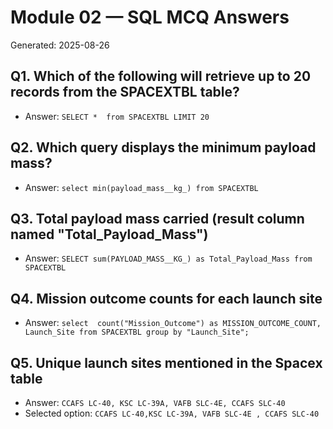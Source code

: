 # Module 02 — SQL MCQ Answers

Generated: 2025-08-26

## Q1. Which of the following will retrieve up to 20 records from the SPACEXTBL table?
- Answer: `SELECT *  from SPACEXTBL LIMIT 20`

## Q2. Which query displays the minimum payload mass?
- Answer: `select min(payload_mass__kg_) from SPACEXTBL`

## Q3. Total payload mass carried (result column named "Total_Payload_Mass")
- Answer: `SELECT sum(PAYLOAD_MASS__KG_) as Total_Payload_Mass from SPACEXTBL`

## Q4. Mission outcome counts for each launch site
- Answer: `select  count("Mission_Outcome") as MISSION_OUTCOME_COUNT, Launch_Site from SPACEXTBL group by "Launch_Site";`

## Q5. Unique launch sites mentioned in the Spacex table
- Answer: `CCAFS LC-40, KSC LC-39A, VAFB SLC-4E, CCAFS SLC-40`
- Selected option: `CCAFS LC-40,KSC LC-39A, VAFB SLC-4E , CCAFS SLC-40`
